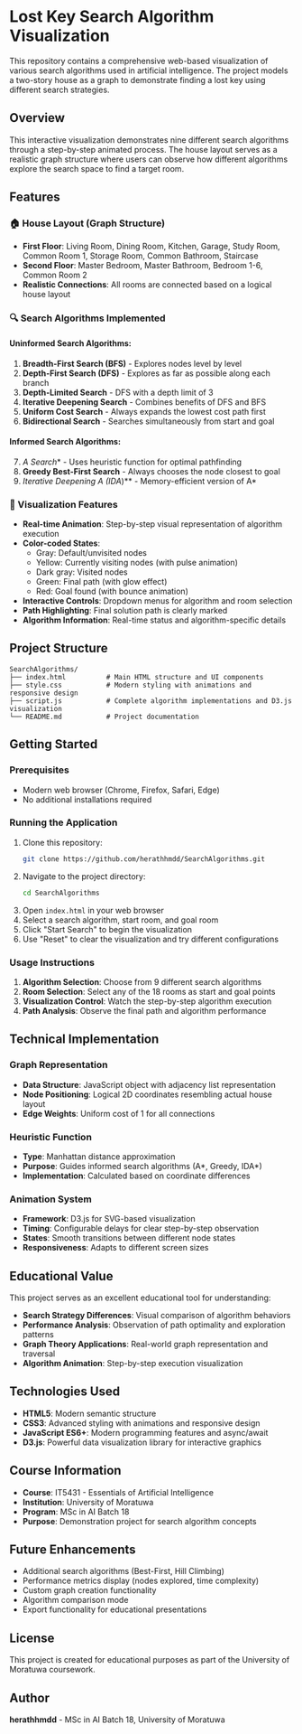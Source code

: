 # Lost Key Search Algorithm Visualization

This repository contains a comprehensive web-based visualization of various search algorithms used in artificial intelligence. The project models a two-story house as a graph to demonstrate finding a lost key using different search strategies.

## Overview

This interactive visualization demonstrates nine different search algorithms through a step-by-step animated process. The house layout serves as a realistic graph structure where users can observe how different algorithms explore the search space to find a target room.

## Features

### 🏠 House Layout (Graph Structure)
- **First Floor**: Living Room, Dining Room, Kitchen, Garage, Study Room, Common Room 1, Storage Room, Common Bathroom, Staircase
- **Second Floor**: Master Bedroom, Master Bathroom, Bedroom 1-6, Common Room 2
- **Realistic Connections**: All rooms are connected based on a logical house layout

### 🔍 Search Algorithms Implemented

#### Uninformed Search Algorithms:
1. **Breadth-First Search (BFS)** - Explores nodes level by level
2. **Depth-First Search (DFS)** - Explores as far as possible along each branch
3. **Depth-Limited Search** - DFS with a depth limit of 3
4. **Iterative Deepening Search** - Combines benefits of DFS and BFS
5. **Uniform Cost Search** - Always expands the lowest cost path first
6. **Bidirectional Search** - Searches simultaneously from start and goal

#### Informed Search Algorithms:
7. **A* Search** - Uses heuristic function for optimal pathfinding
8. **Greedy Best-First Search** - Always chooses the node closest to goal
9. **Iterative Deepening A* (IDA*)** - Memory-efficient version of A*

### 🎨 Visualization Features
- **Real-time Animation**: Step-by-step visual representation of algorithm execution
- **Color-coded States**: 
  - Gray: Default/unvisited nodes
  - Yellow: Currently visiting nodes (with pulse animation)
  - Dark gray: Visited nodes
  - Green: Final path (with glow effect)
  - Red: Goal found (with bounce animation)
- **Interactive Controls**: Dropdown menus for algorithm and room selection
- **Path Highlighting**: Final solution path is clearly marked
- **Algorithm Information**: Real-time status and algorithm-specific details

## Project Structure

```
SearchAlgorithms/
├── index.html          # Main HTML structure and UI components
├── style.css           # Modern styling with animations and responsive design
├── script.js           # Complete algorithm implementations and D3.js visualization
└── README.md           # Project documentation
```

## Getting Started

### Prerequisites
- Modern web browser (Chrome, Firefox, Safari, Edge)
- No additional installations required

### Running the Application
1. Clone this repository:
   ```bash
   git clone https://github.com/herathhmdd/SearchAlgorithms.git
   ```
2. Navigate to the project directory:
   ```bash
   cd SearchAlgorithms
   ```
3. Open `index.html` in your web browser
4. Select a search algorithm, start room, and goal room
5. Click "Start Search" to begin the visualization
6. Use "Reset" to clear the visualization and try different configurations

### Usage Instructions
1. **Algorithm Selection**: Choose from 9 different search algorithms
2. **Room Selection**: Select any of the 18 rooms as start and goal points
3. **Visualization Control**: Watch the step-by-step algorithm execution
4. **Path Analysis**: Observe the final path and algorithm performance

## Technical Implementation

### Graph Representation
- **Data Structure**: JavaScript object with adjacency list representation
- **Node Positioning**: Logical 2D coordinates resembling actual house layout
- **Edge Weights**: Uniform cost of 1 for all connections

### Heuristic Function
- **Type**: Manhattan distance approximation
- **Purpose**: Guides informed search algorithms (A*, Greedy, IDA*)
- **Implementation**: Calculated based on coordinate differences

### Animation System
- **Framework**: D3.js for SVG-based visualization
- **Timing**: Configurable delays for clear step-by-step observation
- **States**: Smooth transitions between different node states
- **Responsiveness**: Adapts to different screen sizes

## Educational Value

This project serves as an excellent educational tool for understanding:
- **Search Strategy Differences**: Visual comparison of algorithm behaviors
- **Performance Analysis**: Observation of path optimality and exploration patterns
- **Graph Theory Applications**: Real-world graph representation and traversal
- **Algorithm Animation**: Step-by-step execution visualization

## Technologies Used
- **HTML5**: Modern semantic structure
- **CSS3**: Advanced styling with animations and responsive design
- **JavaScript ES6+**: Modern programming features and async/await
- **D3.js**: Powerful data visualization library for interactive graphics

## Course Information
- **Course**: IT5431 - Essentials of Artificial Intelligence
- **Institution**: University of Moratuwa
- **Program**: MSc in AI Batch 18
- **Purpose**: Demonstration project for search algorithm concepts

## Future Enhancements
- Additional search algorithms (Best-First, Hill Climbing)
- Performance metrics display (nodes explored, time complexity)
- Custom graph creation functionality
- Algorithm comparison mode
- Export functionality for educational presentations

## License
This project is created for educational purposes as part of the University of Moratuwa coursework.

## Author
**herathhmdd** - MSc in AI Batch 18, University of Moratuwa